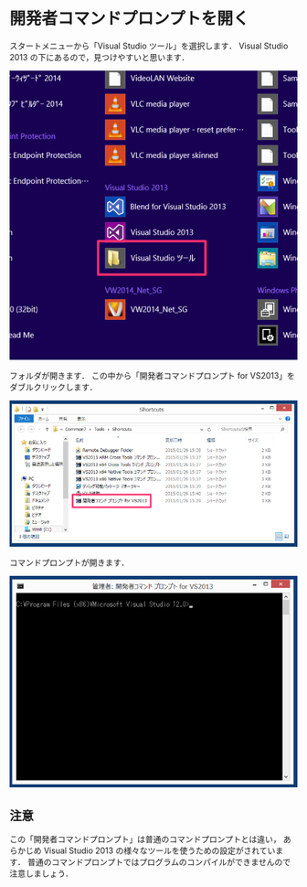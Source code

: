 # 開発者コマンドプロンプトを開く

スタートメニューから「Visual Studio ツール」を選択します．
Visual Studio 2013 の下にあるので，見つけやすいと思います．

![menu02](/img/menu02.png)

フォルダが開きます．
この中から「開発者コマンドプロンプト for VS2013」をダブルクリックします．

![tool01](/img/tool01.png)

コマンドプロンプトが開きます．

![tool02](/img/tool02.png)

## 注意

この「開発者コマンドプロンプト」は普通のコマンドプロンプトとは違い，
あらかじめ Visual Studio 2013 の様々なツールを使うための設定がされています．
普通のコマンドプロンプトではプログラムのコンパイルができませんので注意しましょう．
